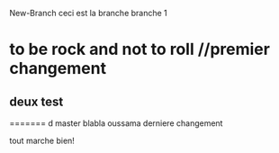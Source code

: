 New-Branch
ceci est la branche branche 1
# to be rock and not to roll //premier changement
## deux test
=======
 d master
blabla
oussama
derniere changement

tout marche bien!
